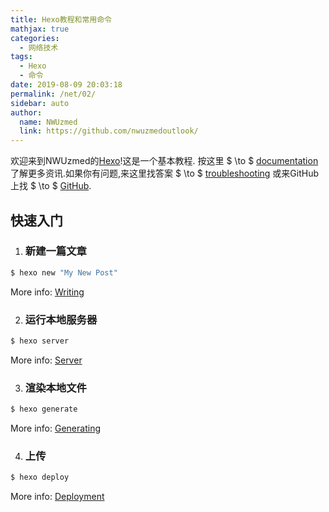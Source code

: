 ```yaml
---
title: Hexo教程和常用命令
mathjax: true
categories: 
  - 网络技术
tags: 
  - Hexo
  - 命令
date: 2019-08-09 20:03:18
permalink: /net/02/
sidebar: auto
author: 
  name: NWUzmed
  link: https://github.com/nwuzmedoutlook/
---
```


欢迎来到NWUzmed的[Hexo](https://hexo.io/)!这是一个基本教程. 按这里 $ \to $ [documentation](https://hexo.io/docs/) 了解更多资讯.如果你有问题,来这里找答案 $ \to $ [troubleshooting](https://hexo.io/docs/troubleshooting.html) 或来GitHub上找 $ \to $ [GitHub](https://github.com/hexojs/hexo/issues).

<!-- more -->

## 快速入门

1. ### 新建一篇文章

``` bash
$ hexo new "My New Post"
```

More info: [Writing](https://hexo.io/docs/writing.html)

2. ### 运行本地服务器

``` bash
$ hexo server
```

More info: [Server](https://hexo.io/docs/server.html)

3. ### 渲染本地文件

``` bash
$ hexo generate
```

More info: [Generating](https://hexo.io/docs/generating.html)

4. ### 上传

``` bash
$ hexo deploy
```

More info: [Deployment](https://hexo.io/docs/deployment.html)
